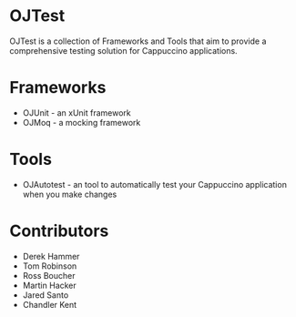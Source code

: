 OJTest
======

OJTest is a collection of Frameworks and Tools that aim to provide a comprehensive testing solution for Cappuccino applications.

Frameworks
==========

* OJUnit - an xUnit framework
* OJMoq  - a mocking framework

Tools
=====

* OJAutotest - an tool to automatically test your Cappuccino application when you make changes

Contributors
============

* Derek Hammer
* Tom Robinson
* Ross Boucher
* Martin Hacker
* Jared Santo
* Chandler Kent